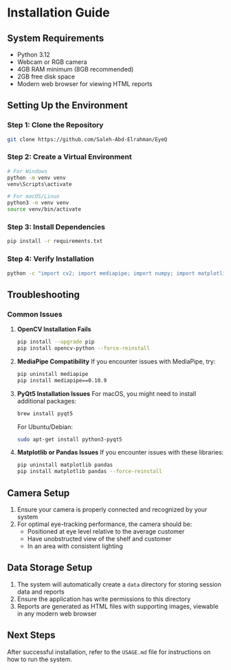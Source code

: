 # Installation Guide

## System Requirements
- Python 3.12
- Webcam or RGB camera
- 4GB RAM minimum (8GB recommended)
- 2GB free disk space
- Modern web browser for viewing HTML reports

## Setting Up the Environment

### Step 1: Clone the Repository
```bash
git clone https://github.com/Saleh-Abd-Elrahman/EyeQ
```

### Step 2: Create a Virtual Environment
```bash
# For Windows
python -m venv venv
venv\Scripts\activate

# For macOS/Linux
python3 -m venv venv
source venv/bin/activate
```

### Step 3: Install Dependencies
```bash
pip install -r requirements.txt
```

### Step 4: Verify Installation
```bash
python -c "import cv2; import mediapipe; import numpy; import matplotlib; import PyQt5; import pandas; import selenium; print(' All dependencies successfully installed!')"
```

## Troubleshooting

### Common Issues

1. **OpenCV Installation Fails**
   ```bash
   pip install --upgrade pip
   pip install opencv-python --force-reinstall
   ```

2. **MediaPipe Compatibility**
   If you encounter issues with MediaPipe, try:
   ```bash
   pip uninstall mediapipe
   pip install mediapipe==0.10.9
   ```

3. **PyQt5 Installation Issues**
   For macOS, you might need to install additional packages:
   ```bash
   brew install pyqt5
   ```
   
   For Ubuntu/Debian:
   ```bash
   sudo apt-get install python3-pyqt5
   ```

4. **Matplotlib or Pandas Issues**
   If you encounter issues with these libraries:
   ```bash
   pip uninstall matplotlib pandas
   pip install matplotlib pandas --force-reinstall
   ```

## Camera Setup

1. Ensure your camera is properly connected and recognized by your system
2. For optimal eye-tracking performance, the camera should be:
   - Positioned at eye level relative to the average customer
   - Have unobstructed view of the shelf and customer
   - In an area with consistent lighting

## Data Storage Setup

1. The system will automatically create a `data` directory for storing session data and reports
2. Ensure the application has write permissions to this directory
3. Reports are generated as HTML files with supporting images, viewable in any modern web browser

## Next Steps

After successful installation, refer to the `USAGE.md` file for instructions on how to run the system. 